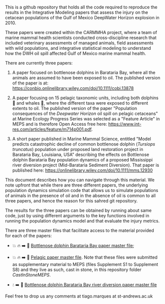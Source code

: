This is a github repository that holds all the code required to reproduce the results in the Integrative Modeling papers that assess the injury on the cetacean populations of the Gulf of Mexico DeepWater Horizon explosion in 2010.

These papers were created within the CARMMHA project, where a team of marine mammal health scientists conducted cross-discipline research that included veterinary assessments of managed animals, field assessments with wild populations, and integrative statistical modeling to understand how the DWH oil spill affected Gulf of Mexico marine mammal health.

There are currently three papers:

1. A paper focused on bottlenose dolphins in Barataria Bay, where all the animals are assumed to have been exposed to oil. The published version of the paper is at: https://conbio.onlinelibrary.wiley.com/doi/10.1111/cobi.13878

2. A paper focusing on 15 pelagic taxonomic units, including both dolphins :dolphin: and whales :whale:, where the different taxa were exposed to different extents to oil. The published version of the paper "Population consequences of the $Deepwater$ $Horizon$
oil spill on pelagic cetaceans" at Marine Ecology Progress Series was selected as a "Feature Article" in MEPS and is therefore Open Access free here: https://www.int-res.com/articles/feature/m714p001.pdf.

3. A short paper published in Marine Mammal Science, entitled "Model predicts catastrophic decline of common bottlenose dolphin ($Tursiops$ $truncatus$) population under proposed land restoration project in Barataria Bay, Louisiana, USA" describing the effects on Bottlenose dolphin Barataria Bay population dynamics of a proposed Mississippi river diversion project (Mid-Barataria Sediment Diversion). That paper is published here: https://onlinelibrary.wiley.com/doi/10.1111/mms.12930 

This document describes how you can navigate through this material. We note upfront that while there are three different papers, the underlying population dynamics simulation code that allows us to simulate populations of animals in the presence of oil and in the absence of oil is common to all three papers, and hence the reason for this sahred git repository. 

The results for the three papers can  be obtained by running about same code, just by using different arguments to the key functions involved in running the population dynamics model and that evaluate the injury metrics.

There are three master files that facilitate access to the material provided for each of the papers:

* :boom: :fire: :arrow_right: :dolphin: [Bottlenose dolphin Barataria Bay paper master file](https://htmlpreview.github.io/?https://github.com/TiagoAMarques/CARMMHApapersSI/blob/master/FolderArchitecture2runCode/BND_ElectronicSupplements.html);

* :boom: :fire: :arrow_right: :whale: [Pelagic paper master file](https://htmlpreview.github.io/?https://github.com/TiagoAMarques/CARMMHApapersSI/blob/master/FolderArchitecture2runCode/Supplement_S1.html). Note that these files were submitted as supplementary material to MEPS (files Supplement S1 to Supplement S8) and they live as such, cast in stone, in this repository folder *CastInStoneMEPS*.

* :droplet: :arrow_right: :dolphin: [Bottlenose dolphin Barataria Bay river diversion paper master file](https://htmlpreview.github.io/?https://github.com/TiagoAMarques/CARMMHApapersSI/blob/master/FolderArchitecture2runCode/Diversion_ElectronicSupplements.html)

Feel free to drop us any comments at tiago.marques at st-andrews.ac.uk
